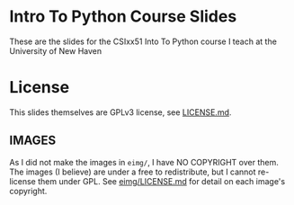 # Intro To Python Course Slides
These are the slides for the CSIxx51 Into To Python course I teach at the University of New Haven

# License
This slides themselves are GPLv3 license, see [LICENSE.md](LICENSE.md).

## IMAGES
As I did not make the images in `eimg/`, I have NO COPYRIGHT over them. The images (I believe) are under a free to redistribute, but I cannot re-license them under GPL. See [eimg/LICENSE.md](eimg/LICENSE.md) for detail on each image's copyright.
